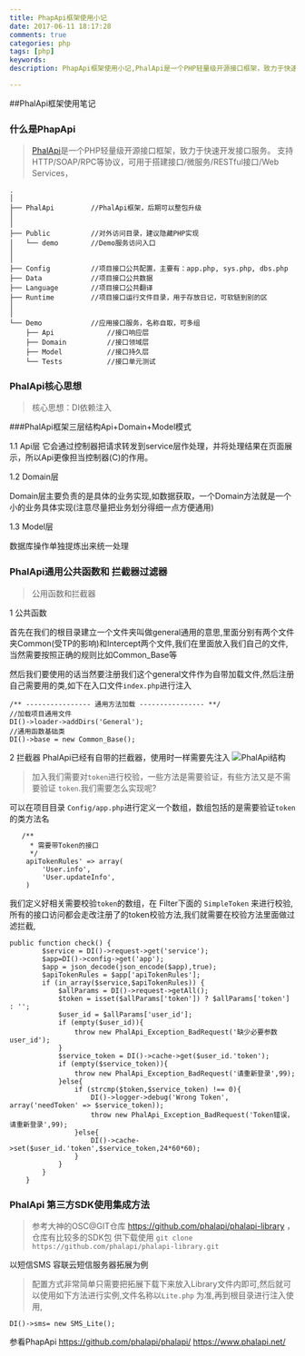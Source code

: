 ```yaml
---
title: PhapApi框架使用小记
date: 2017-06-11 18:17:28
comments: true
categories: php
tags: [php]
keywords: 
description: PhapApi框架使用小记,PhalApi是一个PHP轻量级开源接口框架，致力于快速开发接口服务。 支持HTTP/SOAP/RPC等协议，可用于搭建接口/微服务/RESTful接口/Web Services

---
```


##PhalApi框架使用笔记

### 什么是PhapApi
>[PhalApi](https://github.com/phalapi/phalapi/)是一个PHP轻量级开源接口框架，致力于快速开发接口服务。 支持HTTP/SOAP/RPC等协议，可用于搭建接口/微服务/RESTful接口/Web Services，

```
.
│
├── PhalApi         //PhalApi框架，后期可以整包升级
│
│
├── Public          //对外访问目录，建议隐藏PHP实现
│   └── demo        //Demo服务访问入口
│
│
├── Config          //项目接口公共配置，主要有：app.php, sys.php, dbs.php
├── Data            //项目接口公共数据
├── Language        //项目接口公共翻译
├── Runtime         //项目接口运行文件目录，用于存放日记，可软链到别的区
│
│
└── Demo            //应用接口服务，名称自取，可多组
    ├── Api             //接口响应层
    ├── Domain          //接口领域层
    ├── Model           //接口持久层
    └── Tests           //接口单元测试
```


### PhalApi核心思想
>核心思想：DI依赖注入

###PhalApi框架三层结构Api+Domain+Model模式

1.1 Api层
它会通过控制器把请求转发到service层作处理，并将处理结果在页面展示，所以Api更像担当控制器(C)的作用。

1.2 Domain层

Domain层主要负责的是具体的业务实现,如数据获取，一个Domain方法就是一个小的业务具体实现(注意尽量把业务划分得细一点方便通用)

1.3 Model层

数据库操作单独提炼出来统一处理

### PhalApi通用公共函数和 拦截器过滤器

> 公用函数和拦截器

1 公共函数

首先在我们的根目录建立一个文件夹叫做general通用的意思,里面分别有两个文件夹Common(受TP的影响)和Intercept两个文件,我们在里面放入我们自己的文件,当然需要按照正确的规则比如Common_Base等

 然后我们要使用的话当然要注册我们这个general文件作为自带加载文件,然后注册自己需要用的类,如下在入口文件`index.php`进行注入

```
/** ---------------- 通用方法加载 ---------------- **/
//加载项目通用文件
DI()->loader->addDirs('General');
//通用函数基础类
DI()->base = new Common_Base();

```

2 拦截器
PhalApi已经有自带的拦截器，使用时一样需要先注入
 ![PhalApi结构](https://dn-coding-net-production-pp.qbox.me/6b117d2e-ce35-47f8-b084-3c6b15ee4d13.png) 

>加入我们需要对`token`进行校验，一些方法是需要验证，有些方法又是不需要验证 `token`.我们需要怎么实现呢?

可以在项目目录 `Config/app.php`进行定义一个数组，数组包括的是需要验证`token`的类方法名

```
   /**
     * 需要带Token的接口
     */
    apiTokenRules' => array(
        'User.info',
        'User.updateInfo',
    )
```
我们定义好相关需要校验`token`的数组，在 Filter下面的 `SimpleToken` 来进行校验,所有的接口访问都会走改注册了的token校验方法,我们就需要在校验方法里面做过滤拦截,
```
public function check() {
        $service = DI()->request->get('service');
        $app=DI()->config->get('app');
        $app = json_decode(json_encode($app),true);
        $apiTokenRules = $app['apiTokenRules'];
        if (in_array($service,$apiTokenRules)) {
            $allParams = DI()->request->getAll();
            $token = isset($allParams['token']) ? $allParams['token'] : '';
            $user_id = $allParams['user_id'];
            if (empty($user_id)){
                throw new PhalApi_Exception_BadRequest('缺少必要参数user_id');
            }
            $service_token = DI()->cache->get($user_id.'token');
            if (empty($service_token)){
                throw new PhalApi_Exception_BadRequest('请重新登录',99);
            }else{
                if (strcmp($token,$service_token) !== 0){
                    DI()->logger->debug('Wrong Token', array('needToken' => $service_token));
                    throw new PhalApi_Exception_BadRequest('Token错误，请重新登录',99);
                }else{
                    DI()->cache->set($user_id.'token',$service_token,24*60*60);
                }
            }
        }
    }
```


### PhalApi 第三方SDK使用集成方法
>参考大神的OSC@GIT仓库  https://github.com/phalapi/phalapi-library ，仓库有比较多的SDK包 供下载使用 `git clone https://github.com/phalapi/phalapi-library.git`

以短信SMS 容联云短信服务器拓展为例
>配置方式非常简单只需要把拓展下载下来放入Library文件内即可,然后就可以使用如下方法进行实例,文件名称以`Lite.php` 为准,再到根目录进行注入使用,

```
DI()->sms= new SMS_Lite();
```



参看PhapApi
https://github.com/phalapi/phalapi/
https://www.phalapi.net/






